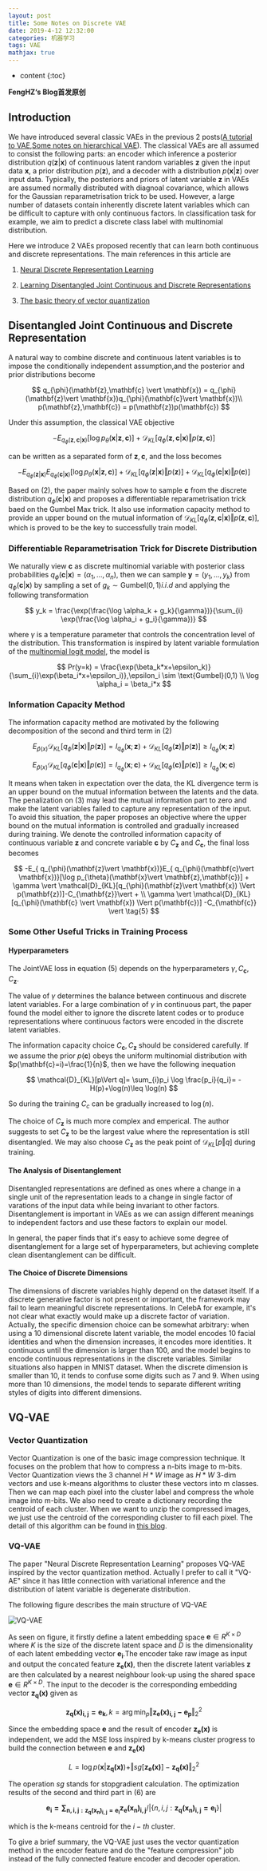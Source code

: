 ```yaml
---
layout: post
title: Some Notes on Discrete VAE
date: 2019-4-12 12:32:00
categories: 机器学习
tags: VAE
mathjax: true
---
```


* content
{:toc}

**FengHZ‘s Blog首发原创**

## Introduction

We have introduced several classic VAEs in the previous 2 posts([A tutorial to VAE](https://fenghz.github.io/Variational-AutoEncoder/),[Some notes on hierarchical VAE](https://fenghz.github.io/Hierarchical-VAE/)).
The classical VAEs are all assumed to consist the following parts: an encoder which inference a posterior distribution $q(\mathbf{z}\vert \mathbf{x})$ of continuous latent random variables $\mathbf{z}$ given the input data $\mathbf{x}$, a prior distribution $p(\mathbf{z})$, and a decoder with a distribution $p(\mathbf{x}\vert \mathbf{z})$ over input data. Typically, the posteriors and priors of latent variable $\mathbf{z}$ in VAEs are assumed normally distributed with diagnoal covariance, which allows for the Gaussian reparametrisation trick to be used. However, a large number of datasets contain inherently discrete latent variables which can be difficult to capture with only continuous factors. In classification task for example, we aim to predict a discrete class label with multinomial distribution.








Here we introduce 2 VAEs proposed recently that can learn both continuous and discrete representations. The main references in this article are 

1. [Neural Discrete Representation Learning](https://arxiv.org/abs/1711.00937)

2. [Learning Disentangled Joint Continuous and Discrete Representations](https://arxiv.org/pdf/1804.00104.pdf)

3. [The basic theory of vector quantization](http://blog.pluskid.org/?p=57)

## Disentangled Joint Continuous and Discrete Representation

A natural way to combine discrete and continuous latent variables is to impose the conditionally independent assumption,and the posterior and prior distributions become 

$$
q_{\phi}(\mathbf{z},\mathbf{c} \vert \mathbf{x}) = q_{\phi}(\mathbf{z}\vert \mathbf{x})q_{\phi}(\mathbf{c}\vert \mathbf{x})\\
p(\mathbf{z},\mathbf{c}) = p(\mathbf{z})p(\mathbf{c})
$$

Under this assumption, the classical VAE objective 

$$
-E_{q_{\phi}(\mathbf{z},\mathbf{c} \vert \mathbf{x})}[\log p_{\theta}(\mathbf{x}\vert \mathbf{z},\mathbf{c})] + \mathcal{D}_{KL}[q_{\phi}(\mathbf{z},\mathbf{c} \vert \mathbf{x}) \Vert p(\mathbf{z},\mathbf{c})] \tag{1}
$$

can be written as a separated form of $\mathbf{z},\mathbf{c}$, and the loss becomes

$$
-E_{ q_{\phi}(\mathbf{z}\vert \mathbf{x})}E_{ q_{\phi}(\mathbf{c}\vert \mathbf{x})}[\log p_{\theta}(\mathbf{x}\vert \mathbf{z},\mathbf{c})] + \mathcal{D}_{KL}[q_{\phi}(\mathbf{z}\vert \mathbf{x}) \Vert p(\mathbf{z})]+\mathcal{D}_{KL}[q_{\phi}(\mathbf{c} \vert \mathbf{x}) \Vert p(\mathbf{c})]  \tag{2}
$$

Based on $(2)$, the paper mainly solves how to sample $\mathbf{c}$ from the discrete distribution $q_{\phi}(\mathbf{c}\vert \mathbf{x})$ and proposes a differentiable reparametrisation trick baed on the Gumbel Max trick. It also use information capacity method to provide an upper bound on the mutual information of $\mathcal{D}_{KL}[q_{\phi}(\mathbf{z},\mathbf{c} \vert \mathbf{x}) \Vert p(\mathbf{z},\mathbf{c})]$, which is proved to be the key to successfully train model.

### Differentiable Reparametrisation Trick for Discrete Distribution

We naturally view $\mathbf{c}$ as discrete multinomial variable with posterior class probabilities $q_{\phi}(\mathbf{c}\vert \mathbf{x})=(\alpha_1,\ldots,\alpha_n)$, then we can sample $\mathbf{y}=(y_1,\ldots,y_k)$ from $q_{\phi}(\mathbf{c}\vert \mathbf{x})$ by sampling a set of $g_k \sim \text{Gumbel}(0,1) i.i.d$ and applying the following transformation 

$$
y_k = \frac{\exp(\frac{\log \alpha_k + g_k}{\gamma})}{\sum_{i} \exp(\frac{\log \alpha_i + g_i}{\gamma})}
$$

where $\gamma$ is a temperature parameter that controls the concentration level of the distribution. This transformation is inspired by latent variable formulation of the [multinomial logit model](https://en.wikipedia.org/wiki/Multinomial_logistic_regression), the model is 

$$
Pr(y=k) = \frac{\exp(\beta_k*x+\epsilon_k)}{\sum_{i}\exp(\beta_i*x+\epsilon_i)},\epsilon_i \sim \text{Gumbel}(0,1) \\
\log \alpha_i = \beta_i*x
$$

### Information Capacity Method

The information capacity method are motivated by the following decomposition of the second and third term in $(2)$

$$
E_{\hat{p}(x)}\mathcal{D}_{KL}[q_{\phi}(\mathbf{z}\vert \mathbf{x}) \Vert p(\mathbf{z})] = I_{q_{\phi}}(\mathbf{x};\mathbf{z}) + \mathcal{D}_{KL}[q_{\phi}(\mathbf{z})\Vert p(\mathbf{z})]\geq I_{q_{\phi}}(\mathbf{x};\mathbf{z})  \tag{3}
$$

$$
E_{\hat{p}(x)}\mathcal{D}_{KL}[q_{\phi}(\mathbf{c} \vert \mathbf{x}) \Vert p(\mathbf{c})]  = I_{q_{\phi}}(\mathbf{x};\mathbf{c}) + \mathcal{D}_{KL}[q_{\phi}(\mathbf{c})\Vert p(\mathbf{c})]\geq I_{q_{\phi}}(\mathbf{x};\mathbf{c})  \tag{4}
$$

It means when taken in expectation over the data, the KL divergence term is an upper bound on the mutual information between the latents and the data. The penalization on $(3)$ may lead the mutual information part to zero and make the latent variables failed to capture any representation of the input. To avoid this situation, the paper proposes an objective where the upper bound on the mutual information is controlled and gradually increased during training. We denote the controlled information capacity of continuous variable $\mathbf{z}$ and concrete variable $\mathbf{c}$ by $C_{\mathbf{z}}$ and $C_{\mathbf{c}}$, the final loss becomes 

$$
-E_{ q_{\phi}(\mathbf{z}\vert \mathbf{x})}E_{ q_{\phi}(\mathbf{c}\vert \mathbf{x})}[\log p_{\theta}(\mathbf{x}\vert \mathbf{z},\mathbf{c})] + \gamma \vert \mathcal{D}_{KL}[q_{\phi}(\mathbf{z}\vert \mathbf{x}) \Vert p(\mathbf{z})]-C_{\mathbf{z}}\vert + \\
\gamma \vert \mathcal{D}_{KL}[q_{\phi}(\mathbf{c} \vert \mathbf{x}) \Vert p(\mathbf{c})]  -C_{\mathbf{c}} \vert \tag{5}
$$

### Some Other Useful Tricks in Training Process

#### Hyperparameters
The JointVAE loss in equation $(5)$ depends on the hyperparameters $\gamma,C_{\mathbf{c}},C_{\mathbf{z}}$. 

The value of $\gamma$ determines the balance between continuous and discrete latent variables. For a large combination of $\gamma$ in continuous part, the paper found the model either to ignore the discrete latent codes or to produce representations where continuous factors were encoded in the discrete latent variables. 

The information capacity choice $C_{\mathbf{c}},C_{\mathbf{z}}$ should be considered carefully. If we assume the prior $p(\mathbf{c})$ obeys the uniform multinomial distribution with $p(\mathbf{c}=i)=\frac{1}{n}$, then we have the following inequation

$$
\mathcal{D}_{KL}[p\Vert q]= \sum_{i}p_i \log \frac{p_i}{q_i}= -H(p)+\log(n)\leq \log(n)
$$

So during the training $C_c$ can be gradually increased to $\log(n)$.

The choice of $C_{\mathbf{z}}$ is much more complex and emperical. The author suggests to set $C_{\mathbf{z}}$ to be the largest value where the representation is still disentangled. We may also choose $C_{\mathbf{z}}$ as the peak point of $\mathcal{D}_{KL}[p\Vert q]$ during training.

#### The Analysis of Disentanglement
Disentangled representations are defined as ones where a change in a single unit of the representation leads to a change in single factor of varations of the input data while being invariant to other factors. Disentanglement is important in VAEs as we can assign different meanings to independent factors and use these factors to explain our model.

In general, the paper finds that it's easy to achieve some degree of disentanglement for a large set of hyperparameters, but achieving complete clean disentanglement can be difficult.
#### The Choice of Discrete Dimensions

The dimensions of discrete variables highly depend on the dataset itself. If a discrete generative factor is not present or important, the framework may fail to learn meaningful discrete representations. In CelebA for example, it's not clear what exactly would make up a discrete factor of variation. Actually, the specific dimension choice can be somewhat arbitrary: when using a 10 dimensional discrete latent variable, the model encodes 10 facial identities and when the dimension increases, it encodes more identities. It continuous until the dimension is larger than 100, and the model begins to encode continuous representations in the discrete variables. Similar situations also happen in MNIST dataset. When the discrete dimension is smaller than 10, it tends to confuse some digits such as 7 and 9. When using more than 10 dimensions, the model tends to separate different writing styles of digits into different dimensions.


## VQ-VAE

### Vector Quantization

Vector Quantization is one of the basic image compression technique. It focuses on the problem that how to compress a n-bits image to m-bits. Vector Quantization views the 3 channel $H*W$ image as  $H*W$ 3-dim vectors and use k-means algorithms to cluster these vectors into m classes. Then we can map each pixel into the cluster label and compress the whole image into m-bits. We also need to create a dictionary recording the centroid of each cluster. When we want to unzip the compressed images, we just use the centroid of the corresponding cluster to fill each pixel. The detail of this algorithm can be found in [this blog]((http://blog.pluskid.org/?p=57)
). 

### VQ-VAE

The paper "Neural Discrete Representation Learning" proposes VQ-VAE inspired by the vector quantization method. Actually I prefer to call it "VQ-AE" since it has little connection with variational inference and the distribution of latent variable is degenerate distribution.

The following figure describes the main structure of VQ-VAE 

![VQ-VAE](/images/discrete-vae/vq-vae.png)

As seen on figure, it firstly define a latent embedding space $\mathbf{e}\in R^{K\times D}$ where $K$ is the size of the discrete latent space and $D$ is the dimensionality of each latent embedding vector $\mathbf{e_i}$.The encoder take raw image as input and output the concated feature $\mathbf{z_e(x)}$, then the discrete latent variables $\mathbf{z}$ are then calculated by a nearest neighbour look-up using the shared space $\mathbf{e}\in R^{K\times D}$. The input to the decoder is the corresponding  embedding vector $\mathbf{z_q(x)}$ given as 

$$
\mathbf{z_q(x)_{i,j} = e_k},k=\arg\min _p \Vert \mathbf{z_e(x)_{i,j}-e_p} \Vert_2^2
$$

Since the embedding space $\mathbf{e}$ and the result of encoder $\mathbf{z_e(x)}$ is independent, we add the MSE loss inspired by k-means cluster progress to build the connection between $\mathbf{e}$ and $\mathbf{z_e(x)}$ 

$$
L = \log p(\mathbf{x}\vert \mathbf{z_q(x)}) + \Vert sg[\mathbf{z_{e}(x)}]-\mathbf{z_{q}(x)} \Vert_2^2   \tag{6}
$$

The operation *sg* stands for stopgradient calculation. The optimization results of the second and third part in $(6)$ are

$$
\mathbf{e_i = \sum _{n,i,j:\mathbf{z_q(x_n)_{i,j}=e_i}}}\mathbf{z_e(x_n)_{i,j}}/\vert \{n,i,j:\mathbf{z_q(x_n)_{i,j}=e_i}\}\vert 
$$

which is the k-means centroid for the $i-th$ cluster.

To give a brief summary, the VQ-VAE just uses the vector quantization method in the encoder feature and do the "feature compression" job instead of the fully connected feature encoder and decoder operation. 